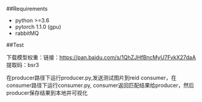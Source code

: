 ##Requirements


- python >=3.6
- pytorch 1.1.0 (gpu)
- rabbitMQ

##Test

下载模型权重：链接：https://pan.baidu.com/s/1QhZJHfBncMyU7FvkX27daA 
提取码：bsr3 

在producer路径下运行producer.py,发送测试图片到reid consumer，在consumer路径下运行consumer.py, consumer返回匹配结果给producer，然后producer保存结果到本地并可视化


















